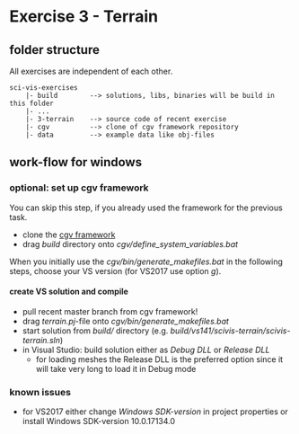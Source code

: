 # Exercise 3 - Terrain

## folder structure

All exercises are independent of each other.

    sci-vis-exercises
        |- build        --> solutions, libs, binaries will be build in this folder
        |- ...
        |- 3-terrain    --> source code of recent exercise
        |- cgv          --> clone of cgv framework repository
        |- data         --> example data like obj-files


## work-flow for windows

### optional: set up cgv framework

You can skip this step, if you already used the framework for the previous task.

- clone the [cgv framework](https://github.com/sgumhold/cgv.git)
- drag *build* directory onto *cgv/define_system_variables.bat*

When you initially use the *cgv/bin/generate_makefiles.bat* in the following steps, choose your VS version (for VS2017 use option *g*).


#### create VS solution and compile

- pull recent master branch from cgv framework!
- drag *terrain.pj*-file onto *cgv/bin/generate_makefiles.bat*
- start solution from *build/* directory (e.g. *build/vs141/scivis-terrain/scivis-terrain.sln*)
- in Visual Studio: build solution either as *Debug DLL* or *Release DLL*
    - for loading meshes the Release DLL is the preferred option since it will take very long to load it in Debug mode


### known issues

- for VS2017 either change *Windows SDK-version* in project properties or install Windows SDK-version 10.0.17134.0